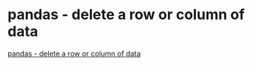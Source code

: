 # pandas - delete a row or column of data
[pandas - delete a row or column of data](https://aiwithcloud.com/2022/09/15/pandas___delete_a_row_or_column_of_data/)